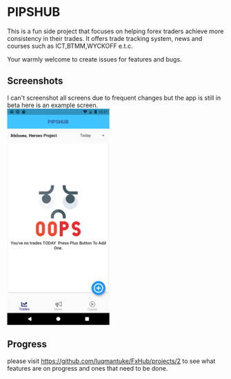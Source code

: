 # PIPSHUB

This is a fun side project that focuses on helping forex traders achieve more consistency in their trades. It offers trade tracking system, news and courses such as ICT,BTMM,WYCKOFF e.t.c.

Your warmly welcome to create issues for features and bugs.

## Screenshots
I can't screenshot all screens due to frequent changes but the app is still in beta here is an example screen. <br>
<img src="Screenshot_1631734672.png" height="500">

## Progress

please visit https://github.com/luqmantuke/FxHub/projects/2 to see what features are on progress and ones that need to be done.
